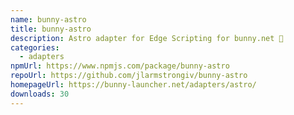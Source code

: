 ```yaml
---
name: bunny-astro
title: bunny-astro
description: Astro adapter for Edge Scripting for bunny.net 🐰
categories:
  - adapters
npmUrl: https://www.npmjs.com/package/bunny-astro
repoUrl: https://github.com/jlarmstrongiv/bunny-astro
homepageUrl: https://bunny-launcher.net/adapters/astro/
downloads: 30
---
```


